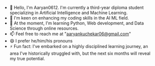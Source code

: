 - 👋 Hello, I'm Aaryan0612. I'm currently a third-year diploma student specializing in Artificial Intelligence and Machine Learning.
- 👀 I'm keen on enhancing my coding skills in the AI ML field.
- 🌱 At the moment, I'm learning Python, Web development, and Data Science through online resources.
- 📫 Feel free to reach me at "aaryankuchekar06@gmail.com"
- 😄 I prefer he/him/his pronouns
- ⚡ Fun fact: I've embarked on a highly disciplined learning journey, an area I've historically struggled with, but the next six months will reveal my true potential.

<!---
Aaryan0612/Aaryan0612 is a ✨ special ✨ repository because its `README.md` (this file) appears on your GitHub profile.
You can click the Preview link to take a look at your changes.
--->
